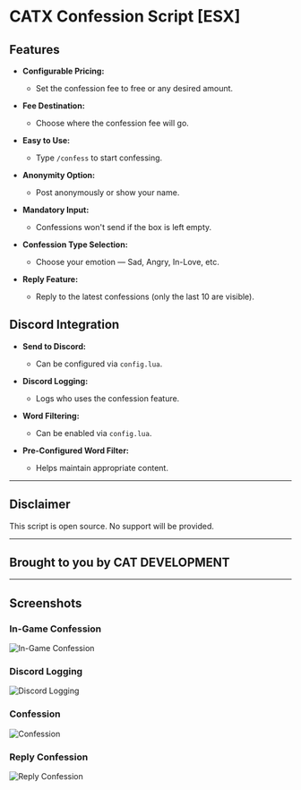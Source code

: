 # CATX Confession Script [ESX]

## Features

- **Configurable Pricing:**
  - Set the confession fee to free or any desired amount.

- **Fee Destination:**
  - Choose where the confession fee will go.

- **Easy to Use:**
  - Type `/confess` to start confessing.

- **Anonymity Option:**
  - Post anonymously or show your name.

- **Mandatory Input:**
  - Confessions won't send if the box is left empty.

- **Confession Type Selection:**
  - Choose your emotion — Sad, Angry, In-Love, etc.

- **Reply Feature:**
  - Reply to the latest confessions (only the last 10 are visible).

## Discord Integration

- **Send to Discord:**
  - Can be configured via `config.lua`.

- **Discord Logging:**
  - Logs who uses the confession feature.

- **Word Filtering:**
  - Can be enabled via `config.lua`.

- **Pre-Configured Word Filter:**
  - Helps maintain appropriate content.

---

## Disclaimer

This script is open source. No support will be provided.

---

## Brought to you by CAT DEVELOPMENT

---

## Screenshots

### In-Game Confession
![In-Game Confession](https://github.com/user-attachments/assets/2ac785a0-93d2-4e74-a232-3a42c328a7a3)

### Discord Logging
![Discord Logging](https://github.com/user-attachments/assets/448a8f41-a3ee-4454-8c9b-3469bfcfeb24)

### Confession
![Confession](https://github.com/user-attachments/assets/16424fe1-7282-4b1c-80bc-1bd1e671b221)

### Reply Confession
![Reply Confession](https://github.com/user-attachments/assets/de152f42-19fa-4b7b-8694-3a253e88219f)

